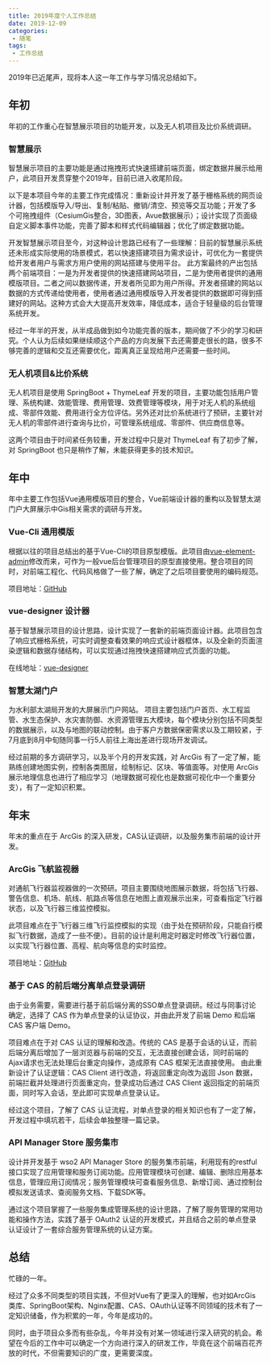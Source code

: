 ```yaml
---
title: 2019年度个人工作总结
date: 2019-12-09
categories:
 - 随笔
tags:
 - 工作总结
---
```


2019年已近尾声，现将本人这一年工作与学习情况总结如下。

<!-- more -->

## 年初
年初的工作重心在智慧展示项目的功能开发，以及无人机项目及比价系统调研。

### 智慧展示
智慧展示项目的主要功能是通过拖拽形式快速搭建前端页面，绑定数据并展示给用户，此项目开发贯穿整个2019年，目前已进入收尾阶段。

以下是本项目今年的主要工作完成情况：重新设计并开发了基于栅格系统的网页设计器，包括模版导入/导出、复制/粘贴、撤销/清空、预览等交互功能；开发了多个可拖拽组件（CesiumGis整合，3D图表，Avue数据展示）；设计实现了页面级自定义脚本事件功能，完善了脚本和样式代码编辑器；优化了绑定数据功能。

开发智慧展示项目至今，对这种设计思路已经有了一些理解：目前的智慧展示系统还未形成实际使用的场景模式，若以快速搭建项目为需求设计，可优化为一套提供给开发者用户与需求方用户使用的网站搭建与使用平台。
此方案最终的产出包括两个前端项目：一是为开发者提供的快速搭建网站项目，二是为使用者提供的通用模版项目。二者之间以数据传递，开发者所见即为用户所得。开发者搭建的网站以数据的方式传递给使用者，使用者通过通用模版导入开发者提供的数据即可得到搭建好的网站。这种方式会大大提高开发效率，降低成本，适合于轻量级的后台管理系统开发。

经过一年半的开发，从半成品做到如今功能完善的版本，期间做了不少的学习和研究。个人认为后续如果继续顺这个产品的方向发展下去还需要走很长的路，很多不够完善的逻辑和交互还需要优化，距离真正呈现给用户还需要一些时间。

### 无人机项目&比价系统
无人机项目是使用 SpringBoot + ThymeLeaf 开发的项目，主要功能包括用户管理、系统构建、效能管理、费用管理、效费管理等模块，用于对无人机的系统组成、零部件效能、费用进行全方位评估。另外还对比价系统进行了预研，主要针对无人机的零部件进行查询与比价，可管理系统组成、零部件、供应商信息等。

这两个项目由于时间紧任务较重，开发过程中只是对 ThymeLeaf 有了初步了解，对 SpringBoot 也只是稍作了解，未能获得更多的技术知识。

## 年中
年中主要工作包括Vue通用模版项目的整合，Vue前端设计器的重构以及智慧太湖门户大屏展示中Gis相关需求的调研与开发。

### Vue-Cli 通用模版
根据以往的项目总结出的基于Vue-Cli的项目原型模版。此项目由[vue-element-admin](https://github.com/PanJiaChen/vue-element-admin)修改而来，可作为一般vue后台管理项目的原型直接使用。整合项目的同时，对前端工程化、代码风格做了一些了解，确定了之后项目要使用的编码规范。

项目地址：[GitHub](https://github.com/musheng66/vue-cli3-template)

### vue-designer 设计器
基于智慧展示项目的设计思路，设计实现了一套新的前端页面设计器。此项目包含了响应式栅格系统，可实时调整查看效果的响应式设计器框体，以及全新的页面渲染逻辑和数据存储结构，可以实现通过拖拽快速搭建响应式页面的功能。

在线地址：[vue-designer](http://123.57.241.158/vue-designer)

### 智慧太湖门户
为水利部太湖局开发的大屏展示门户网站。
项目主要包括门户首页、水工程监管、水生态保护、水灾害防御、水资源管理五大模块，每个模块分别包括不同类型的数据展示，以及与地图的联动控制。由于客户方数据保密需求以及工期较紧，于7月底到8月中旬随同事一行5人前往上海出差进行现场开发调试。

经过前期的多方调研学习，以及半个月的开发实践，对 ArcGis 有了一定了解，能熟练创建地图实例，控制各类图层，绘制标记、区块、等值面等。对使用 ArcGis 展示地理信息也进行了相应学习（地理数据可视化也是数据可视化中一个重要分支），有了一定知识积累。

## 年末
年末的重点在于 ArcGis 的深入研发，CAS认证调研，以及服务集市前端的设计开发。

### ArcGis 飞航监视器
对通航飞行器监视器做的一次预研。项目主要围绕地图展示数据，将包括飞行器、警告信息、机场、航线、航路点等信息在地图上直观展示出来，可查看指定飞行器状态，以及飞行器三维监控模拟。

此项目难点在于飞行器三维飞行监控模拟的实现（由于处在预研阶段，只能自行模拟飞行数据，造成了一些不便）。目前的设计是利用定时器定时修改飞行器位置，以实现飞行器位置、高程、航向等信息的实时监控。

项目地址：[GitHub](https://github.com/musheng66/vue-arcgis-demo)

### 基于 CAS 的前后端分离单点登录调研
由于业务需要，需要进行基于前后端分离的SSO单点登录调研。经过与同事讨论确定，选择了 CAS 作为单点登录的认证协议，并由此开发了前端 Demo 和后端 CAS 客户端 Demo。

项目难点在于对 CAS 认证的理解和改造。传统的 CAS 是基于会话的认证，而前后端分离后增加了一层浏览器与前端的交互，无法直接创建会话，同时前端的Ajax请求也无法处理后台重定向操作，造成原有 CAS 框架无法直接使用。
由此重新设计了认证逻辑：CAS Client 进行改造，将返回重定向改为返回 Json 数据，前端拦截并处理进行页面重定向，登录成功后通过 CAS Client 返回指定的前端页面，同时写入会话，至此即可实现单点登录认证。

经过这个项目，了解了 CAS 认证流程，对单点登录的相关知识也有了一定了解，开发过程中填坑若干，后续会单独整理一篇记录。

### API Manager Store 服务集市
设计并开发基于 wso2 API Manager Store 的服务集市前端，利用现有的restful接口实现了应用管理和服务订阅功能。应用管理模块可创建、编辑、删除应用基本信息，管理应用订阅情况；服务管理模块可查看服务信息、新增订阅、通过控制台模拟发送请求、查阅服务文档、下载SDK等。

通过这个项目掌握了一些服务集成管理系统的设计思路，了解了服务管理的常用功能和操作方法，实践了基于 OAuth2 认证的开发模式，并且结合之前的单点登录认证设计了一套综合服务管理系统的认证方案。

## 总结
忙碌的一年。

经过了众多不同类型的项目实践，不但对Vue有了更深入的理解，也对如ArcGis类库、SpringBoot架构、Nginx配置、CAS、OAuth认证等不同领域的技术有了一定知识储备，作为积累的一年，今年是成功的。

同时，由于项目众多而有些杂乱，今年并没有对某一领域进行深入研究的机会。希望在今后的工作中可以确定一个方向进行深入的研发工作，毕竟在这个前端百花齐放的时代，不但需要知识的广度，更需要深度。